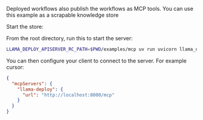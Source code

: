 Deployed workflows also publish the workflows as MCP tools. You can use this example as a scrapable knowledge store

Start the store:

From the root directory, run this to start the server:

```sh
LLAMA_DEPLOY_APISERVER_RC_PATH=$PWD/examples/mcp uv run uvicorn llama_deploy.apiserver.app:app
```

You can then configure your client to connect to the server. For example cursor:

```json
{
  "mcpServers": {
    "llama-deploy": {
      "url": "http://localhost:8000/mcp"
    }
  }
}
```
